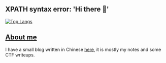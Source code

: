 ## XPATH syntax error: 'Hi there 🖖'

[![Top Langs](https://github-readme-stats.vercel.app/api/top-langs/?username=lebr0nli&layout=compact&bg_color=30,f2ffe6,e6ffff)](https://github.com/lebr0nli?tab=repositories)

## [About me](https://lebr0nli.github.io/blog/about/)

I have a small blog written in Chinese [here](https://lebr0nli.github.io/blog/), it is mostly my notes and some CTF writeups.
